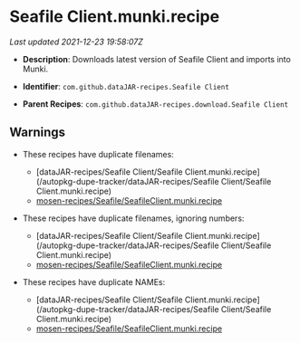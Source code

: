 # Seafile Client.munki.recipe

_Last updated 2021-12-23 19:58:07Z_

- **Description**: Downloads latest version of Seafile Client and imports into Munki.

- **Identifier**: `com.github.dataJAR-recipes.Seafile Client`

- **Parent Recipes**: `com.github.dataJAR-recipes.download.Seafile Client`

## Warnings

- These recipes have duplicate filenames:
    - [dataJAR-recipes/Seafile Client/Seafile Client.munki.recipe](/autopkg-dupe-tracker/dataJAR-recipes/Seafile Client/Seafile Client.munki.recipe)
    - [mosen-recipes/Seafile/SeafileClient.munki.recipe](/autopkg-dupe-tracker/mosen-recipes/Seafile/SeafileClient.munki.recipe)

- These recipes have duplicate filenames, ignoring numbers:
    - [dataJAR-recipes/Seafile Client/Seafile Client.munki.recipe](/autopkg-dupe-tracker/dataJAR-recipes/Seafile Client/Seafile Client.munki.recipe)
    - [mosen-recipes/Seafile/SeafileClient.munki.recipe](/autopkg-dupe-tracker/mosen-recipes/Seafile/SeafileClient.munki.recipe)

- These recipes have duplicate NAMEs:
    - [dataJAR-recipes/Seafile Client/Seafile Client.munki.recipe](/autopkg-dupe-tracker/dataJAR-recipes/Seafile Client/Seafile Client.munki.recipe)
    - [mosen-recipes/Seafile/SeafileClient.munki.recipe](/autopkg-dupe-tracker/mosen-recipes/Seafile/SeafileClient.munki.recipe)